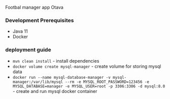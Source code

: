 Footbal manager app Otava

### Development Prerequisites
- Java 11
- Docker

### deployment guide
- ```mvn clean install``` - install dependencies
- ```docker volume create mysql-manager``` - create volume for storing mysql data
- ```docker run --name mysql-database-manager -v mysql-manager:/var/lib/mysql --rm -e MYSQL_ROOT_PASSWORD=123456 -e MYSQL_DATABASE=manager -e MYSQL_USER=root -p 3306:3306 -d mysql:8.0``` - create and run mysql docker container